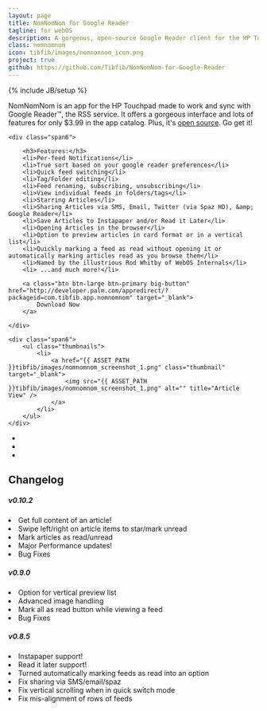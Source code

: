 ```yaml
---
layout: page
title: NomNomNom for Google Reader
tagline: for webOS
description: A gorgeous, open-source Google Reader client for the HP Touchpad.
class: nomnomnom
icon: tibfib/images/nomnomnom_icon.png
project: true
github: https://github.com/Tibfib/NomNomNom-for-Google-Reader
---
```

{% include JB/setup %}

NomNomNom is an app for the HP Touchpad made to work and sync with Google Reader™, the RSS service. It offers a gorgeous interface and lots of features for only $3.99 in the app catalog. Plus, it's <a href="{{ page.github }}">open source</a>. Go get it!

<div class="row">

	<div class="span6">

		<h3>Features:</h3>
		<li>Per-feed Notifications</li>
		<li>True sort based on your google reader preferences</li>
		<li>Quick feed switching</li>
		<li>Tag/Folder editing</li>
		<li>Feed renaming, subscribing, unsubscribing</li>
		<li>View individual feeds in folders/tags</li>
		<li>Starring Articles</li>
		<li>Sharing Articles via SMS, Email, Twitter (via Spaz HD), &amp; Google Reader</li>
		<li>Save Articles to Instapaper and/or Read it Later</li>
		<li>Opening Articles in the browser</li>
		<li>Option to preview articles in card format or in a vertical list</li>
		<li>Quickly marking a feed as read without opening it or automatically marking articles read as you browse them</li>
		<li>Named by the illustrious Rod Whitby of WebOS Internals</li>
		<li> ...and much more!</li>
		
		<a class="btn btn-large btn-primary big-button" href="http://developer.palm.com/appredirect/?packageid=com.tibfib.app.nomnomnom" target="_blank">
			Download Now
		</a>
			
	</div>

	<div class="span6">
		<ul class="thumbnails">
			<li>
		    	<a href="{{ ASSET_PATH }}tibfib/images/nomnomnom_screenshot_1.png" class="thumbnail" target="_blank">
		    		<img src="{{ ASSET_PATH }}tibfib/images/nomnomnom_screenshot_1.png" alt="" title="Article View" />
		    	</a>
			</li>
		</ul>
	</div>

</div>

<ul class="thumbnails">
	<li class="span4">
    	<a href="{{ ASSET_PATH }}tibfib/images/nomnomnom_screenshot_2.png" class="thumbnail" target="_blank">
    		<img src="{{ ASSET_PATH }}tibfib/images/nomnomnom_screenshot_2.png" alt="" title="Article Cards" />
    	</a>
	</li>
	<li class="span4">
    	<a href="{{ ASSET_PATH }}tibfib/images/nomnomnom_screenshot_3.png" class="thumbnail" target="_blank">
    		<img src="{{ ASSET_PATH }}tibfib/images/nomnomnom_screenshot_3.png" alt="" title="Welcome to NomNomNom!" />
    	</a>
	</li>
	<li class="span4">
    	<a href="{{ ASSET_PATH }}tibfib/images/nomnomnom_screenshot_4.png" class="thumbnail" target="_blank">
    		<img src="{{ ASSET_PATH }}tibfib/images/nomnomnom_screenshot_4.png" alt="" title="Feed Scroller" />
    	</a>
	</li>
</ul>

<!--<img title="NomNomNom Icon" src="http://tibfib.com/wp-content/uploads/icon256.png" alt="NomNomNom Icon" height="195" />-->

<div class="block block-small">
	<div class="well well-small">
		<div data-toggle="collapse" data-target="#changelog">
			<h2>Changelog</h2>
			<div class="collapse out" id="changelog">
				<h5>v0.10.2</h5>
				<li>Get full content of an article!</li>
				<li>Swipe left/right on article items to star/mark unread</li>
				<li>Mark articles as read/unread</li>
				<li>Major Performance updates!</li>
				<li>Bug Fixes</li>
				<h5>v0.9.0</h5>
				<li>Option for vertical preview list</li>
				<li>Advanced image handling</li>
				<li>Mark all as read button while viewing a feed</li>
				<li>Bug Fixes</li>
				<h5>v0.8.5</h5><li>Instapaper support!</li>
				<li>Read it later support!</li>
				<li>Turned automatically marking feeds as read into an option</li>
				<li>Fix sharing via SMS/email/spaz</li>
				<li>Fix vertical scrolling when in quick switch mode</li>
				<li>Fix mis-alignment of rows of feeds</li>
			</div>
		</div>
	</div>
</div>